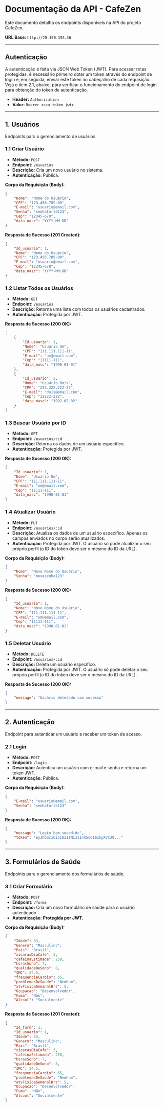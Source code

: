 # Documentação da API - CafeZen

Este documento detalha os endpoints disponíveis na API do projeto CafeZen.

**URL Base:** `http://20.150.192.36`

---

## Autenticação

A autenticação é feita via JSON Web Token (JWT). Para acessar rotas protegidas, é necessário primeiro obter um token através do endpoint de login e, em seguida, enviar este token no cabeçalho de cada requisição. Veja o item 2.1, abaixo, para verificar o funcionamento do endpoint de login para obtenção
do token de autenticação.

- **Header:** `Authorization`
- **Valor:** `Bearer <seu_token_jwt>`

---

## 1. Usuários

Endpoints para o gerenciamento de usuários.

### 1.1 Criar Usuário

- **Método:** `POST`
- **Endpoint:** `/usuarios`
- **Descrição:** Cria um novo usuário no sistema.
- **Autenticação:** Pública.

**Corpo da Requisição (Body):**
```json
{
    "Nome": "Nome do Usuário",
    "CPF": "123.456.789-00",
    "E-mail": "usuario@email.com",
    "Senha": "senhaforte123",
    "Cep": "12345-678",
    "data_nasc": "YYYY-MM-DD"
}
```

**Resposta de Sucesso (201 Created):**
```json
{
    "Id_usuario": 1,
    "Nome": "Nome do Usuário",
    "CPF": "123.456.789-00",
    "E-mail": "usuario@email.com",
    "Cep": "12345-678",
    "data_nasc": "YYYY-MM-DD"
}
```

### 1.2 Listar Todos os Usuários

- **Método:** `GET`
- **Endpoint:** `/usuarios`
- **Descrição:** Retorna uma lista com todos os usuários cadastrados.
- **Autenticação:** Protegida por JWT.

**Resposta de Sucesso (200 OK):**
```json
[
    {
        "Id_usuario": 1,
        "Nome": "Usuário Um",
        "CPF": "111.111.111-11",
        "E-mail": "um@email.com",
        "Cep": "11111-111",
        "data_nasc": "1990-01-01"
    },
    {
        "Id_usuario": 2,
        "Nome": "Usuário Dois",
        "CPF": "222.222.222-22",
        "E-mail": "dois@email.com",
        "Cep": "22222-222",
        "data_nasc": "1992-02-02"
    }
]
```

### 1.3 Buscar Usuário por ID

- **Método:** `GET`
- **Endpoint:** `/usuarios/:id`
- **Descrição:** Retorna os dados de um usuário específico.
- **Autenticação:** Protegida por JWT.

**Resposta de Sucesso (200 OK):**
```json
{
    "Id_usuario": 1,
    "Nome": "Usuário Um",
    "CPF": "111.111.111-11",
    "E-mail": "um@email.com",
    "Cep": "11111-111",
    "data_nasc": "1990-01-01"
}
```

### 1.4 Atualizar Usuário

- **Método:** `PUT`
- **Endpoint:** `/usuarios/:id`
- **Descrição:** Atualiza os dados de um usuário específico. Apenas os campos enviados no corpo serão atualizados.
- **Autenticação:** Protegida por JWT. O usuário só pode atualizar o seu próprio perfil (o ID do token deve ser o mesmo do ID da URL).

**Corpo da Requisição (Body):**
```json
{
    "Nome": "Novo Nome do Usuário",
    "Senha": "novasenha123"
}
```

**Resposta de Sucesso (200 OK):**
```json
{
    "Id_usuario": 1,
    "Nome": "Novo Nome do Usuário",
    "CPF": "111.111.111-11",
    "E-mail": "um@email.com",
    "Cep": "11111-111",
    "data_nasc": "1990-01-01"
}
```

### 1.5 Deletar Usuário

- **Método:** `DELETE`
- **Endpoint:** `/usuarios/:id`
- **Descrição:** Deleta um usuário específico.
- **Autenticação:** Protegida por JWT. O usuário só pode deletar o seu próprio perfil (o ID do token deve ser o mesmo do ID da URL).

**Resposta de Sucesso (200 OK):**
```json
{
    "message": "Usuário deletado com sucesso"
}
```

---

## 2. Autenticação

Endpoint para autenticar um usuário e receber um token de acesso.

### 2.1 Login

- **Método:** `POST`
- **Endpoint:** `/login`
- **Descrição:** Autentica um usuário com e-mail e senha e retorna um token JWT.
- **Autenticação:** Pública.

**Corpo da Requisição (Body):**
```json
{
    "E-mail": "usuario@email.com",
    "Senha": "senhaforte123"
}
```

**Resposta de Sucesso (200 OK):**
```json
{
    "message": "Login bem-sucedido",
    "token": "eyJhbGciOiJIUzI1NiIsInR5cCI6IkpXVCJ9..."
}
```

---

## 3. Formulários de Saúde

Endpoints para o gerenciamento dos formulários de saúde.

### 3.1 Criar Formulário

- **Método:** `POST`
- **Endpoint:** `/forms`
- **Descrição:** Cria um novo formulário de saúde para o usuário autenticado.
- **Autenticação:** **Protegida por JWT.**

**Corpo da Requisição (Body):**
```json
{
    "Idade": 33,
    "Genero": "Masculino",
    "Pais": "Brasil",
    "xicarasDiaCafe": 3,
    "cafeinaEstimada": 250,
    "horasSono": 7,
    "qualidadeDeSono": 8,
    "IMC": 24.5,
    "frequenciaCardio": 65,
    "problemasDeSaude": "Nenhum",
    "atvFisicaSemanalHrs": 5,
    "Ocupacao": "Desenvolvedor",
    "Fuma": "Não",
    "Alcool": "Socialmente"
}
```

**Resposta de Sucesso (201 Created):**
```json
{
    "Id_form": 1,
    "Id_usuario": 1,
    "Idade": 33,
    "Genero": "Masculino",
    "Pais": "Brasil",
    "xicarasDiaCafe": 3,
    "cafeinaEstimada": 250,
    "horasSono": 7,
    "qualidadeDeSono": 8,
    "IMC": 24.5,
    "frequenciaCardio": 65,
    "problemasDeSaude": "Nenhum",
    "atvFisicaSemanalHrs": 5,
    "Ocupacao": "Desenvolvedor",
    "Fuma": "Não",
    "Alcool": "Socialmente"
}
```
